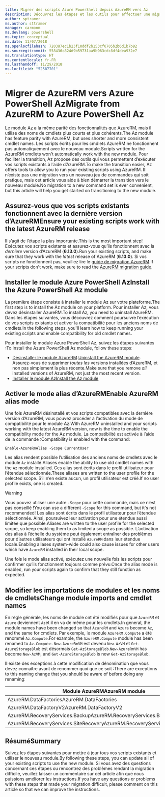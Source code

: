 ```yaml
---
title: Migrer des scripts Azure PowerShell depuis AzureRM vers Az
description: Découvrez les étapes et les outils pour effectuer une migration des scripts à partir du module AzureRM vers le nouveau module Az.
author: sptramer
ms.author: sttramer
manager: carmonm
ms.devlang: powershell
ms.topic: conceptual
ms.date: 11/07/2018
ms.openlocfilehash: 720387ec1b23f10ddf2b153cf0705b2b6d1b7b82
ms.sourcegitcommit: 558436c824d9b59731aa9b963cdc8df4dea932e7
ms.translationtype: HT
ms.contentlocale: fr-FR
ms.lasthandoff: 11/29/2018
ms.locfileid: "52587701"
---
```

# <a name="migrate-from-azurerm-to-azure-powershell-az"></a><span data-ttu-id="874b5-103">Migrer de AzureRM vers Azure PowerShell Az</span><span class="sxs-lookup"><span data-stu-id="874b5-103">Migrate from AzureRM to Azure PowerShell Az</span></span>

<span data-ttu-id="874b5-104">Le module Az a la même parité des fonctionnalités que AzureRM, mais il utilise des noms de cmdlets plus courts et plus cohérents.</span><span class="sxs-lookup"><span data-stu-id="874b5-104">The Az module has feature parity with AzureRM, but uses shorter and more consistent cmdlet names.</span></span>
<span data-ttu-id="874b5-105">Les scripts écrits pour les cmdlets AzureRM ne fonctionnent pas automatiquement avec le nouveau module.</span><span class="sxs-lookup"><span data-stu-id="874b5-105">Scripts written for the AzureRM cmdlets won't automatically work with the new module.</span></span> <span data-ttu-id="874b5-106">Pour faciliter la transition, Az propose des outils qui vous permettent d’exécuter vos scripts existants à l’aide d’AzureRM.</span><span class="sxs-lookup"><span data-stu-id="874b5-106">To make the transition easier, Az offers tools to allow you to run your existing scripts using AzureRM.</span></span> <span data-ttu-id="874b5-107">Il n’existe pas une migration vers un nouveau jeu de commandes qui soit pratique, mais cet article vous aide à bien démarrer la transition vers le nouveau module.</span><span class="sxs-lookup"><span data-stu-id="874b5-107">No migration to a new command set is ever convenient, but this article will help you get started on transitioning to the new module.</span></span>

## <a name="ensure-your-existing-scripts-work-with-the-latest-azurerm-release"></a><span data-ttu-id="874b5-108">Assurez-vous que vos scripts existants fonctionnent avec la dernière version d’AzureRM</span><span class="sxs-lookup"><span data-stu-id="874b5-108">Ensure your existing scripts work with the latest AzureRM release</span></span>

<span data-ttu-id="874b5-109">Il s’agit de l’étape la plus importante.</span><span class="sxs-lookup"><span data-stu-id="874b5-109">This is the most important step!</span></span> <span data-ttu-id="874b5-110">Exécutez vos scripts existants et assurez-vous qu’ils fonctionnent avec la _dernière_ version d’AzureRM (__6.13.0__).</span><span class="sxs-lookup"><span data-stu-id="874b5-110">Run your existing scripts, and make sure that they work with the _latest_ release of AzureRM (__6.13.0__).</span></span> <span data-ttu-id="874b5-111">Si vos scripts ne fonctionnent pas, veuillez lire le [guide de migration AzureRM](migration-guide.6.0.0.md).</span><span class="sxs-lookup"><span data-stu-id="874b5-111">If your scripts don't work, make sure to read the [AzureRM migration guide](migration-guide.6.0.0.md).</span></span>

## <a name="install-the-azure-powershell-az-module"></a><span data-ttu-id="874b5-112">Installer le module Azure PowerShell Az</span><span class="sxs-lookup"><span data-stu-id="874b5-112">Install the Azure PowerShell Az module</span></span>

<span data-ttu-id="874b5-113">La première étape consiste à installer le module Az sur votre plateforme.</span><span class="sxs-lookup"><span data-stu-id="874b5-113">The first step is to install the Az module on your platform.</span></span> <span data-ttu-id="874b5-114">Pour installer Az, vous devez désinstaller AzureRM.</span><span class="sxs-lookup"><span data-stu-id="874b5-114">To install Az, you need to uninstall AzureRM.</span></span>
<span data-ttu-id="874b5-115">Dans les étapes suivantes, vous découvrez comment poursuivre l’exécution de vos scripts existants et activer la compatibilité pour les anciens noms de cmdlets.</span><span class="sxs-lookup"><span data-stu-id="874b5-115">In the following steps, you'll learn how to keep running your existing scripts and enable compatibility for old cmdlet names.</span></span>

<span data-ttu-id="874b5-116">Pour installer le module Azure PowerShell Az, suivez les étapes suivantes :</span><span class="sxs-lookup"><span data-stu-id="874b5-116">To install the Azure PowerShell Az module, follow these steps:</span></span>

* <span data-ttu-id="874b5-117">[Désinstaller le module AzureRM](uninstall-azurerm-ps.md).</span><span class="sxs-lookup"><span data-stu-id="874b5-117">[Uninstall the AzureRM module](uninstall-azurerm-ps.md).</span></span> <span data-ttu-id="874b5-118">Assurez-vous de supprimer _toutes les_ versions installées d’AzureRM, et non pas simplement la plus récente.</span><span class="sxs-lookup"><span data-stu-id="874b5-118">Make sure that you remove _all_ installed versions of AzureRM, not just the most recent version.</span></span>
* [<span data-ttu-id="874b5-119">Installer le module Az</span><span class="sxs-lookup"><span data-stu-id="874b5-119">Install the Az module</span></span>](install-az-ps.md)

## <a name="a-namealiasesenable-azurerm-alias-mode"></a><span data-ttu-id="874b5-120"><a name="aliases"/>Activer le mode alias d’AzureRM</span><span class="sxs-lookup"><span data-stu-id="874b5-120"><a name="aliases"/>Enable AzureRM alias mode</span></span>

<span data-ttu-id="874b5-121">Une fois AzureRM désinstallé et vos scripts compatibles avec la dernière version d’AzureRM, vous pouvez procéder à l’activation du mode de compatibilité pour le module Az.</span><span class="sxs-lookup"><span data-stu-id="874b5-121">With AzureRM uninstalled and your scripts working with the latest AzureRM version, now is the time to enable the compatibility mode for the Az module.</span></span> <span data-ttu-id="874b5-122">La compatibilité est activée à l’aide de la commande :</span><span class="sxs-lookup"><span data-stu-id="874b5-122">Compatibility is enabled with the command:</span></span>

```powershell-interactive
Enable-AzureRmAlias -Scope CurrentUser
```

<span data-ttu-id="874b5-123">Les alias rendent possible l’utilisation des anciens noms de cmdlets avec le module `Az` installé.</span><span class="sxs-lookup"><span data-stu-id="874b5-123">Aliases enable the ability to use old cmdlet names with the `Az` module installed.</span></span> <span data-ttu-id="874b5-124">Ces alias sont écrits dans le profil utilisateur pour l’étendue sélectionnée.</span><span class="sxs-lookup"><span data-stu-id="874b5-124">These aliases are written to the user profile for the selected scope.</span></span> <span data-ttu-id="874b5-125">S’il n’en existe aucun, un profil utilisateur est créé.</span><span class="sxs-lookup"><span data-stu-id="874b5-125">If no user profile exists, one is created.</span></span>

> [!WARNING]
>
> <span data-ttu-id="874b5-126">Vous pouvez utiliser une autre `-Scope` pour cette commande, mais ce n’est pas conseillé !</span><span class="sxs-lookup"><span data-stu-id="874b5-126">You can use a different `-Scope` for this command, but it's not recommended!</span></span> <span data-ttu-id="874b5-127">Les alias sont écrits dans le profil utilisateur pour l’étendue sélectionnée. Ainsi, poursuivez leur activation pour une étendue aussi limitée que possible.</span><span class="sxs-lookup"><span data-stu-id="874b5-127">Aliases are written to the user profile for the selected scope, so keep enabling them to as limited a scope as possible.</span></span> <span data-ttu-id="874b5-128">L’activation des alias à l’échelle du système peut également entraîner des problèmes pour d’autres utilisateurs qui ont installé `AzureRM` dans leur étendue locale.</span><span class="sxs-lookup"><span data-stu-id="874b5-128">Enabling aliases system-wide could also cause issues for other users which have `AzureRM` installed in their local scope.</span></span>

<span data-ttu-id="874b5-129">Une fois le mode alias activé, exécutez une nouvelle fois les scripts pour confirmer qu’ils fonctionnent toujours comme prévu.</span><span class="sxs-lookup"><span data-stu-id="874b5-129">Once the alias mode is enabled, run your scripts again to confirm that they still function as expected.</span></span> 

## <a name="change-module-imports-and-cmdlet-names"></a><span data-ttu-id="874b5-130">Modifier les importations de modules et les noms de cmdlets</span><span class="sxs-lookup"><span data-stu-id="874b5-130">Change module imports and cmdlet names</span></span>

<span data-ttu-id="874b5-131">En règle générale, les noms de module ont été modifiés pour que `AzureRM` et `Azure` deviennent `Az`et il en va de même pour les cmdlets.</span><span class="sxs-lookup"><span data-stu-id="874b5-131">In general, the module names have been changed so that `AzureRM` and `Azure` become `Az`, and the same for cmdlets.</span></span>
<span data-ttu-id="874b5-132">Par exemple, le module `AzureRM.Compute` a été renommé `Az.Compute`.</span><span class="sxs-lookup"><span data-stu-id="874b5-132">For example, the `AzureRM.Compute` module has been renamed to `Az.Compute`.</span></span> <span data-ttu-id="874b5-133">`New-AzureRmVM` est devenu `New-AzVM` et `Get-AzureStorageBlob` est désormais `Get-AzStorageBlob`.</span><span class="sxs-lookup"><span data-stu-id="874b5-133">`New-AzureRmVM` has become `New-AzVM`, and `Get-AzureStorageBlob` is now `Get-AzStorageBlob`.</span></span>

<span data-ttu-id="874b5-134">Il existe des exceptions à cette modification de dénomination que vous devez connaître avant de renommer quoi que ce soit :</span><span class="sxs-lookup"><span data-stu-id="874b5-134">There are exceptions to this naming change that you should be aware of before doing any renaming:</span></span>

| <span data-ttu-id="874b5-135">Module AzureRM</span><span class="sxs-lookup"><span data-stu-id="874b5-135">AzureRM module</span></span> | <span data-ttu-id="874b5-136">Module Az</span><span class="sxs-lookup"><span data-stu-id="874b5-136">Az module</span></span> |
|----------------|-----------|
| <span data-ttu-id="874b5-137">AzureRM.DataFactories</span><span class="sxs-lookup"><span data-stu-id="874b5-137">AzureRM.DataFactories</span></span> | <span data-ttu-id="874b5-138">Az.DataFactory</span><span class="sxs-lookup"><span data-stu-id="874b5-138">Az.DataFactory</span></span> |
| <span data-ttu-id="874b5-139">AzureRM.DataFactoryV2</span><span class="sxs-lookup"><span data-stu-id="874b5-139">AzureRM.DataFactoryV2</span></span> | <span data-ttu-id="874b5-140">Az.DataFactory</span><span class="sxs-lookup"><span data-stu-id="874b5-140">Az.DataFactory</span></span> |
| <span data-ttu-id="874b5-141">AzureRM.RecoveryServices.Backup</span><span class="sxs-lookup"><span data-stu-id="874b5-141">AzureRM.RecoveryServices.Backup</span></span> | <span data-ttu-id="874b5-142">Az.RecoveryServices</span><span class="sxs-lookup"><span data-stu-id="874b5-142">Az.RecoveryServices</span></span> |
| <span data-ttu-id="874b5-143">AzureRM.RecoveryServices.SiteRecovery</span><span class="sxs-lookup"><span data-stu-id="874b5-143">AzureRM.RecoveryServices.SiteRecovery</span></span> | <span data-ttu-id="874b5-144">Az.RecoveryServices</span><span class="sxs-lookup"><span data-stu-id="874b5-144">Az.RecoveryServices</span></span> |

## <a name="summary"></a><span data-ttu-id="874b5-145">Résumé</span><span class="sxs-lookup"><span data-stu-id="874b5-145">Summary</span></span>

<span data-ttu-id="874b5-146">Suivez les étapes suivantes pour mettre à jour tous vos scripts existants et utiliser le nouveau module.</span><span class="sxs-lookup"><span data-stu-id="874b5-146">By following these steps, you can update all of your existing scripts to use the new module.</span></span> <span data-ttu-id="874b5-147">Si vous avez des questions concernant ces étapes ou rencontrez des problèmes rendant la migration difficile, veuillez laisser un commentaire sur cet article afin que nous puissions améliorer les instructions.</span><span class="sxs-lookup"><span data-stu-id="874b5-147">If you have any questions or problems with these steps that made your migration difficult, please comment on this article so that we can improve the instructions.</span></span>
